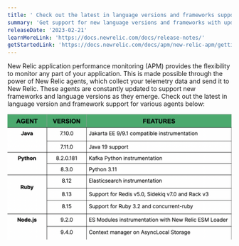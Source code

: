 ```yaml
---
title: ' Check out the latest in language versions and frameworks support'
summary: 'Get support for new language versions and frameworks with updated agents'
releaseDate: '2023-02-21'
learnMoreLink: 'https://docs.newrelic.com/docs/release-notes/'
getStartedLink: 'https://docs.newrelic.com/docs/apm/new-relic-apm/getting-started/introduction-apm/#get-started'
---
```


New Relic application performance monitoring (APM) provides the flexibility to monitor any part of your application. This is made possible through the power of New Relic agents, which collect your telemetry data and send it to New Relic. These agents are constantly updated to support new frameworks and language versions as they emerge.  Check out the latest in language version and framework support for various agents below:

![Supported frameworks](./images/agent_framework.png "A screenshot that shows latest frameworks supported by agents")

